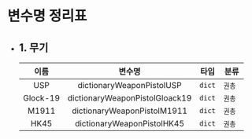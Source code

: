 # 변수명 정리표

* ## 1. 무기
  | 이름 | 변수명 | 타입 | 분류 |
  | :---: | :---: | :---: | :---: |
  | USP | dictionaryWeaponPistolUSP | `dict` | `권총 `|
  | Glock-19 | dictionaryWeaponPistolGloack19 | `dict` | `권총 `|
  | M1911 | dictionaryWeaponPistolM1911 | `dict` | `권총 `|
  | HK45 | dictionaryWeaponPistolHK45 | `dict` | `권총 `|
